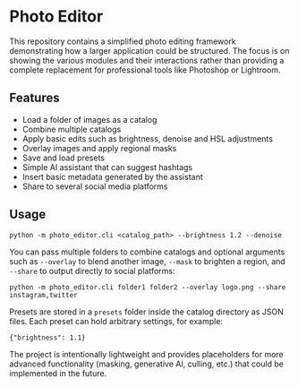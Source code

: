 # Photo Editor

This repository contains a simplified photo editing framework demonstrating how
a larger application could be structured. The focus is on showing the various
modules and their interactions rather than providing a complete replacement for
professional tools like Photoshop or Lightroom.

## Features

- Load a folder of images as a catalog
- Combine multiple catalogs
- Apply basic edits such as brightness, denoise and HSL adjustments
- Overlay images and apply regional masks
- Save and load presets
- Simple AI assistant that can suggest hashtags
- Insert basic metadata generated by the assistant
- Share to several social media platforms

## Usage

```
python -m photo_editor.cli <catalog_path> --brightness 1.2 --denoise
```

You can pass multiple folders to combine catalogs and optional arguments such as
`--overlay` to blend another image, `--mask` to brighten a region, and
`--share` to output directly to social platforms:

```
python -m photo_editor.cli folder1 folder2 --overlay logo.png --share instagram,twitter
```

Presets are stored in a `presets` folder inside the catalog directory as JSON
files. Each preset can hold arbitrary settings, for example:

```
{"brightness": 1.1}
```

The project is intentionally lightweight and provides placeholders for more
advanced functionality (masking, generative AI, culling, etc.) that could be
implemented in the future.
